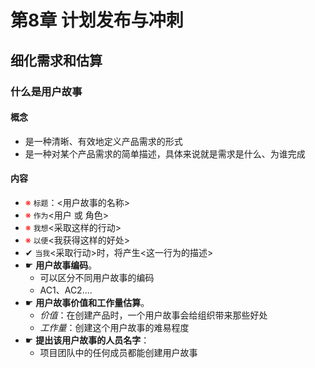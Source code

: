 # 第8章 计划发布与冲刺

## 细化需求和估算
### 什么是用户故事
#### 概念
  * 是一种清晰、有效地定义产品需求的形式
  * 是一种对某个产品需求的简单描述，具体来说就是需求是什么、为谁完成
#### 内容
  * <span style='color:red'>※</span> `标题`：<用户故事的名称>
  * <span style='color:red'>※</span> `作为`<用户 或 角色>
  * <span style='color:red'>※</span> `我想`<采取这样的行动>
  * <span style='color:red'>※</span> `以便`<我获得这样的好处>
  * ✔ `当我`<采取行动>时，将产生<这一行为的描述>
  * ☛ **用户故事编码**。
    * 可以区分不同用户故事的编码
    * AC1、AC2....
  * ☛ **用户故事价值和工作量估算**。
    * _价值_：在创建产品时，一个用户故事会给组织带来那些好处
    * _工作量_：创建这个用户故事的难易程度
  * ☛ **提出该用户故事的人员名字**：
    * 项目团队中的任何成员都能创建用户故事